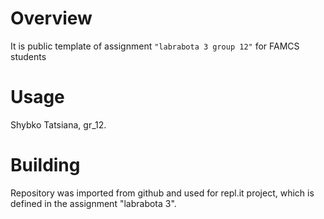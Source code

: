 # Overview

It is public template of assignment `"labrabota 3 group 12"` for FAMCS students

# Usage

Shybko Tatsiana, gr_12.

# Building

Repository was imported from github and used for repl.it project, which is defined in the assignment "labrabota 3".
